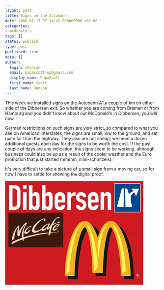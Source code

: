 ```yaml
---
layout: post
title: Signs on the Autobahn
date: 2008-05-17 07:14:42.000000000 +02:00
categories:
- mcdonald's
tags: []
status: publish
type: post
published: true
meta: {}
author:
  login: shanson
  email: papascott-wp@gmail.com
  display_name: PapaScott
  first_name: Scott
  last_name: Hanson
---
```

<p>This week we installed signs on the Autobahn A1 a couple of km on either side of the Dibbersen exit. So whether you are coming from Bremen or from Hamburg and you didn't know about our McDonald's in Dibbersen, you will now.</p>
<p>German restrictions on such signs are very strict, so compared to what you see on American interstates, the signs are small, low to the ground, and set quite far from the highway. They also are not cheap; we need a dozen additional guests each day for the signs to be worth the cost. If the past couple of days are any indication, the signs seem to be working, although business could also be up as a result of the cooler weather and the Euro promotion that just started (mmmm, mini-schnitzels).</p>
<p>It's very difficult to take a picture of a small sign from a moving car, so for now I have to settle for showing the digital proof.</p>
<p><img src="/wordpress/wp-content/uploads/2008/05/a1signage.jpg" alt="A1 Signage for Dibbersen" border="0" width="450" height="338" /></p>
